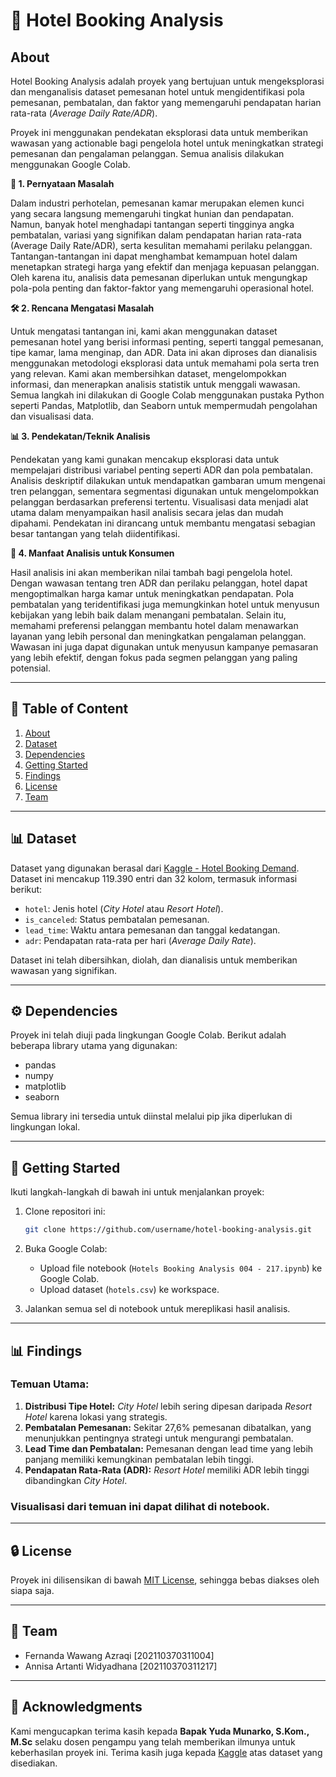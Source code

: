 # 🏨 Hotel Booking Analysis <a name="about"></a>

## **About**

Hotel Booking Analysis adalah proyek yang bertujuan untuk mengeksplorasi dan menganalisis dataset pemesanan hotel untuk mengidentifikasi pola pemesanan, pembatalan, dan faktor yang memengaruhi pendapatan harian rata-rata (_Average Daily Rate/ADR_).

Proyek ini menggunakan pendekatan eksplorasi data untuk memberikan wawasan yang actionable bagi pengelola hotel untuk meningkatkan strategi pemesanan dan pengalaman pelanggan. Semua analisis dilakukan menggunakan Google Colab.

**🌟 1. Pernyataan Masalah**

Dalam industri perhotelan, pemesanan kamar merupakan elemen kunci yang secara langsung memengaruhi tingkat hunian dan pendapatan. Namun, banyak hotel menghadapi tantangan seperti tingginya angka pembatalan, variasi yang signifikan dalam pendapatan harian rata-rata (Average Daily Rate/ADR), serta kesulitan memahami perilaku pelanggan. Tantangan-tantangan ini dapat menghambat kemampuan hotel dalam menetapkan strategi harga yang efektif dan menjaga kepuasan pelanggan. Oleh karena itu, analisis data pemesanan diperlukan untuk mengungkap pola-pola penting dan faktor-faktor yang memengaruhi operasional hotel.

**🛠️ 2. Rencana Mengatasi Masalah**

Untuk mengatasi tantangan ini, kami akan menggunakan dataset pemesanan hotel yang berisi informasi penting, seperti tanggal pemesanan, tipe kamar, lama menginap, dan ADR. Data ini akan diproses dan dianalisis menggunakan metodologi eksplorasi data untuk memahami pola serta tren yang relevan. Kami akan membersihkan dataset, mengelompokkan informasi, dan menerapkan analisis statistik untuk menggali wawasan. Semua langkah ini dilakukan di Google Colab menggunakan pustaka Python seperti Pandas, Matplotlib, dan Seaborn untuk mempermudah pengolahan dan visualisasi data.

**📊 3. Pendekatan/Teknik Analisis**

Pendekatan yang kami gunakan mencakup eksplorasi data untuk mempelajari distribusi variabel penting seperti ADR dan pola pembatalan. Analisis deskriptif dilakukan untuk mendapatkan gambaran umum mengenai tren pelanggan, sementara segmentasi digunakan untuk mengelompokkan pelanggan berdasarkan preferensi tertentu. Visualisasi data menjadi alat utama dalam menyampaikan hasil analisis secara jelas dan mudah dipahami. Pendekatan ini dirancang untuk membantu mengatasi sebagian besar tantangan yang telah diidentifikasi.

**🎯 4. Manfaat Analisis untuk Konsumen**

Hasil analisis ini akan memberikan nilai tambah bagi pengelola hotel. Dengan wawasan tentang tren ADR dan perilaku pelanggan, hotel dapat mengoptimalkan harga kamar untuk meningkatkan pendapatan. Pola pembatalan yang teridentifikasi juga memungkinkan hotel untuk menyusun kebijakan yang lebih baik dalam menangani pembatalan. Selain itu, memahami preferensi pelanggan membantu hotel dalam menawarkan layanan yang lebih personal dan meningkatkan pengalaman pelanggan. Wawasan ini juga dapat digunakan untuk menyusun kampanye pemasaran yang lebih efektif, dengan fokus pada segmen pelanggan yang paling potensial.

---

## 🔄 **Table of Content**

1. [About](#about)
2. [Dataset](#dataset)
3. [Dependencies](#dependencies)
4. [Getting Started](#getting-started)
5. [Findings](#findings)
6. [License](#license)
7. [Team](#team)

---

## 📊 **Dataset** <a name="dataset"></a>

Dataset yang digunakan berasal dari [Kaggle - Hotel Booking Demand](https://www.kaggle.com/jessemostipak/hotel-booking-demand). Dataset ini mencakup 119.390 entri dan 32 kolom, termasuk informasi berikut:

- `hotel`: Jenis hotel (_City Hotel_ atau _Resort Hotel_).
- `is_canceled`: Status pembatalan pemesanan.
- `lead_time`: Waktu antara pemesanan dan tanggal kedatangan.
- `adr`: Pendapatan rata-rata per hari (_Average Daily Rate_).

Dataset ini telah dibersihkan, diolah, dan dianalisis untuk memberikan wawasan yang signifikan.

---

## ⚙️ **Dependencies** <a name="dependencies"></a>

Proyek ini telah diuji pada lingkungan Google Colab. Berikut adalah beberapa library utama yang digunakan:

- pandas
- numpy
- matplotlib
- seaborn

Semua library ini tersedia untuk diinstal melalui pip jika diperlukan di lingkungan lokal.

---

## 🔄 **Getting Started** <a name="getting-started"></a>

Ikuti langkah-langkah di bawah ini untuk menjalankan proyek:

1. Clone repositori ini:

   ```bash
   git clone https://github.com/username/hotel-booking-analysis.git
   ```

2. Buka Google Colab:

   - Upload file notebook (`Hotels Booking Analysis 004 - 217.ipynb`) ke Google Colab.
   - Upload dataset (`hotels.csv`) ke workspace.

3. Jalankan semua sel di notebook untuk mereplikasi hasil analisis.

---

## 📊 **Findings** <a name="findings"></a>

### **Temuan Utama:**

1. **Distribusi Tipe Hotel:** _City Hotel_ lebih sering dipesan daripada _Resort Hotel_ karena lokasi yang strategis.
2. **Pembatalan Pemesanan:** Sekitar 27,6% pemesanan dibatalkan, yang menunjukkan pentingnya strategi untuk mengurangi pembatalan.
3. **Lead Time dan Pembatalan:** Pemesanan dengan lead time yang lebih panjang memiliki kemungkinan pembatalan lebih tinggi.
4. **Pendapatan Rata-Rata (ADR):** _Resort Hotel_ memiliki ADR lebih tinggi dibandingkan _City Hotel_.

### **Visualisasi dari temuan ini dapat dilihat di notebook.**

---

## 🔒 **License** <a name="license"></a>

Proyek ini dilisensikan di bawah [MIT License](LICENSE), sehingga bebas diakses oleh siapa saja.

---

## 👥 **Team** <a name="team"></a>

- Fernanda Wawang Azraqi [202110370311004]
- Annisa Artanti Widyadhana [202110370311217]

---

## 👏 **Acknowledgments**

Kami mengucapkan terima kasih kepada **Bapak Yuda Munarko, S.Kom., M.Sc** selaku dosen pengampu yang telah memberikan ilmunya untuk keberhasilan proyek ini. Terima kasih juga kepada [Kaggle](https://www.kaggle.com/) atas dataset yang disediakan.
